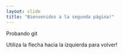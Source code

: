 ```yaml
---
layout: slide
title: "Bienvenidos a la segunda página!"
---
```

Probando git

Utiliza la flecha hacia la izquierda para volver!
